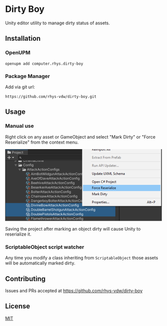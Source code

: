 # Dirty Boy

Unity editor utility to manage dirty status of assets.

## Installation

### OpenUPM

```
openupm add computer.rhys.dirty-boy
```

### Package Manager

Add via git url:

```
https://github.com/rhys-vdw/dirty-boy.git
```

## Usage

### Manual use

Right click on any asset or GameObject and select "Mark Dirty" or "Force Reserialize" from the context menu.

![Usage](./Assets~/usage.png)

Saving the project after marking an object dirty will cause Unity to reserialize it.

### ScriptableObject script watcher

Any time you modify a class inheriting from `ScriptableObject` those assets will be automatically marked dirty.

## Contributing

Issues and PRs accepted at https://github.com/rhys-vdw/dirty-boy

## License

[MIT](https://github.com/rhys-vdw/dirty-boy/blob/master/LICENSE)
